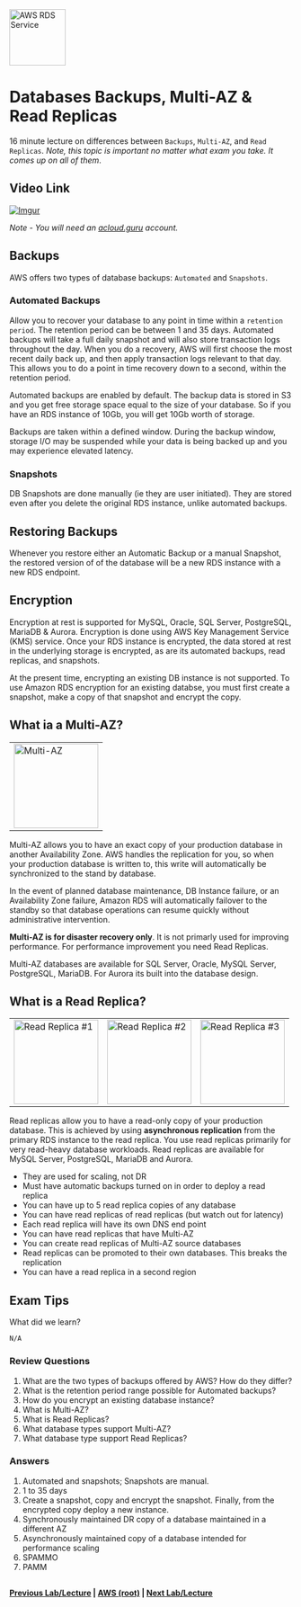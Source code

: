 <img src="https://i.imgur.com/ytVeZB4.png" height="100" title="AWS RDS Service" /> 

Databases Backups, Multi-AZ & Read Replicas
======

16 minute lecture on differences between `Backups`, `Multi-AZ`, and `Read Replicas`. _Note, this topic is important 
no matter what exam you take. It comes up on all of them_.


## Video Link

[![Imgur](https://i.imgur.com/hD15fea.png)](https://acloud.guru/course/aws-certified-solutions-architect-associate/learn/databases/abbd9cdd-d1b1-4ded-a726-df282da7f7df/watch)

*Note - You will need an [acloud.guru](acloud.guru) account.*


## Backups

AWS offers two types of database backups: `Automated` and `Snapshots`.


### Automated Backups

Allow you to recover your database to any point in time within a `retention period`. The retention period can be 
between 1 and 35 days. Automated backups will take a full daily snapshot and will also store transaction logs 
throughout the day. When you do a recovery, AWS will first choose the most recent daily back up, and then
apply transaction logs relevant to that day. This allows you to do a point in time recovery down to a second, 
within the retention period.

Automated backups are enabled by default. The backup data is stored in S3 and you get free storage space equal to 
the size of your database. So if you have an RDS instance of 10Gb, you will get 10Gb worth of storage.

Backups are taken within a defined window. During the backup window, storage I/O may be suspended while your data
is being backed up and you may experience elevated latency.


### Snapshots

DB Snapshots are done manually (ie they are user initiated). They are stored even after you delete the original RDS 
instance, unlike automated backups.


## Restoring Backups

Whenever you restore either an Automatic Backup or a manual Snapshot, the restored version of of the database will be
a new RDS instance with a new RDS endpoint.


## Encryption

Encryption at rest is supported for MySQL, Oracle, SQL Server, PostgreSQL, MariaDB & Aurora. Encryption is done using
AWS Key Management Service (KMS) service. Once your RDS instance is encrypted, the data stored at rest in the 
underlying storage is encrypted, as are its automated backups, read replicas, and snapshots.

At the present time, encrypting an existing DB instance is not supported. To use Amazon RDS encryption for an existing
databse, you must first create a snapshot, make a copy of that snapshot and encrypt the copy.


## What ia a Multi-AZ?

<table>
  <tr>
    <td>
    <img src="https://i.imgur.com/2AwaPVk.png" height="150" title="Multi-AZ" />
    </td>
  </tr>
</table>

Multi-AZ allows you to have an exact copy of your production database in another Availability Zone. AWS handles the 
replication for you, so when your production database is written to, this write will automatically be synchronized
to the stand by database.

In the event of planned database maintenance, DB Instance failure, or an Availability Zone failure, Amazon RDS will
automatically failover to the standby so that database operations can resume quickly without administrative 
intervention.

**Multi-AZ is for disaster recovery only**. It is not primarly used for improving performance. For performance 
improvement you need Read Replicas.

Multi-AZ databases are available for SQL Server, Oracle, MySQL Server, PostgreSQL, MariaDB.  For Aurora its built into
the database design.


## What is a Read Replica?

<table>
  <tr>
    <td>
      <img src="https://i.imgur.com/UvuKvLQ.png" height="150" title="Read Replica #1" />
    </td>
    <td>
      <img src="https://i.imgur.com/IvxRBJs.png" height="150" title="Read Replica #2" />
    </td>
    <td>
        <img src="https://i.imgur.com/EhLJHsx.png" height="150" title="Read Replica #3" />
    </td>
  </tr>
</table>

Read replicas allow you to have a read-only copy of your production database. This is achieved by using
**asynchronous replication** from the primary RDS instance to the read replica. You use read replicas primarily
for very read-heavy database workloads. Read replicas are available for MySQL Server, PostgreSQL, MariaDB and Aurora.

* They are used for scaling, not DR  
* Must have automatic backups turned on in order to deploy a read replica
* You can have up to 5 read replica copies of any database
* You can have read replicas of read replicas (but watch out for latency)
* Each read replica will have its own DNS end point
* You can have read replicas that have Multi-AZ
* You can create read replicas of Multi-AZ source databases
* Read replicas can be promoted to their own databases. This breaks the replication
* You can have a read replica in a second region


## Exam Tips

What did we learn?

    N/A


### Review Questions
 
1.  What are the two types of backups offered by AWS? How do they differ?
2.  What is the retention period range possible for Automated backups?
3.  How do you encrypt an existing database instance?
4.  What is Multi-AZ?
5.  What is Read Replicas?
6.  What database types support Multi-AZ?
7.  What database type support Read Replicas?


### Answers

1.  Automated and snapshots; Snapshots are manual.
2.  1 to 35 days
3.  Create a snapshot, copy and encrypt the snapshot. Finally, from the encrypted copy deploy a new instance.
4.  Synchronously maintained DR copy of a database maintained in a different AZ
5.  Asynchronously maintained copy of a database intended for performance scaling
6.  SPAMMO
7.  PAMM

  
## 

**[Previous Lab/Lecture](databases-rds-instance-lab.md) | [AWS (root)](../readme.adoc) | [Next Lab/Lecture](databases-rds-backups-replicas.md)**










